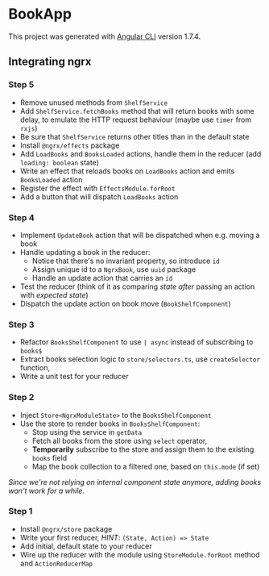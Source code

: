 # BookApp

This project was generated with [Angular CLI](https://github.com/angular/angular-cli) version 1.7.4.

## Integrating ngrx

### Step 5

* Remove unused methods from `ShelfService`
* Add `ShelfService.fetchBooks` method that will return books with some delay, 
  to emulate the HTTP request behaviour (maybe use `timer` from `rxjs`)
* Be sure that `ShelfService` returns other titles than in the default state
* Install `@ngrx/effects` package
* Add `LoadBooks` and `BooksLoaded` actions, handle them in the reducer (add `loading: boolean` state)
* Write an effect that reloads books on `LoadBooks` action 
  and emits `BooksLoaded` action 
* Register the effect with `EffectsModule.forRoot`
* Add a button that will dispatch `LoadBooks` action

### Step 4

* Implement `UpdateBook` action that will be dispatched when e.g. moving a book
* Handle updating a book in the reducer:
  * Notice that there's no invariant property, so introduce `id`
  * Assign unique id to a `NgrxBook`, use `uuid` package
  * Handle an update action that carries an `id` 
* Test the reducer (think of it as comparing _state after_ passing an action with _expected state_)
* Dispatch the update action on book move (`BookShelfComponent`)

### Step 3

* Refactor `BooksShelfComponent` to use `| async` instead of subscribing to `books$`
* Extract books selection logic to `store/selectors.ts`, use `createSelector` function,
* Write a unit test for your reducer

### Step 2

* Inject `Store<NgrxModuleState>` to the `BooksShelfComponent`
* Use the store to render books in `BooksShelfComponent`:
  * Stop using the service in `getData`
  * Fetch all books from the store using `select` operator,
  * **Temporarily** subscribe to the store and assign them to the existing `books` field
  * Map the book collection to a filtered one, based on `this.mode` (if set)
  
_Since we're not relying on internal component state anymore, adding books won't work for a while._

### Step 1

* Install `@ngrx/store` package
* Write your first reducer, _HINT_: `(State, Action) => State`
* Add initial, default state to your reducer 
* Wire up the reducer with the module using `StoreModule.forRoot` method and `ActionReducerMap`
